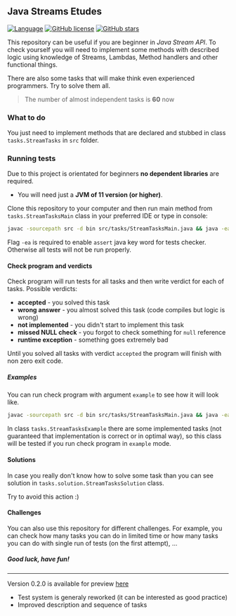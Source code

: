 ## Java Streams Etudes

[![Language](https://img.shields.io/badge/language-java-red.svg)](https://github.com/Shemplo/Java-Streams-Etudes/blob/master/)
[![GitHub license](https://img.shields.io/github/license/Shemplo/Java-Streams-Etudes.svg)](https://github.com/Shemplo/Java-Streams-Etudes/blob/master/LICENSE)
[![GitHub stars](https://img.shields.io/github/stars/Shemplo/Java-Streams-Etudes.svg)](https://github.com/Shemplo/Java-Streams-Etudes/stargazers)

This repository can be useful if you are beginner in _Java Stream API_. 
To check yourself you will need to implement some methods with described logic using knowledge of 
Streams, Lambdas, Method handlers and other functional things.

There are also some tasks that will make think even experienced programmers. Try to solve them all.

> The number of almost independent tasks is **60** now

### What to do

You just need to implement methods that are declared and stubbed in class `tasks.StreamTasks` in `src` folder.

### Running tests

Due to this project is orientated for beginners **no dependent libraries** are required.

* You will need just a **JVM of 11 version (or higher)**.

Clone this repository to your computer and then run main method from `tasks.StreamTasksMain` 
class in your preferred IDE or type in console:

```bash
javac -sourcepath src -d bin src/tasks/StreamTasksMain.java && java -ea -cp bin tasks.StreamTasksMain
```

Flag `-ea` is required to enable `assert` java key word for tests checker. Otherwise all tests will not be run properly.

#### Check program and verdicts

Check program will run tests for all tasks and then write verdict for each of tasks.
Possible verdicts:

* **accepted** - you solved this task
* **wrong answer** - you almost solved this task (code compiles but logic is wrong)
* **not implemented** - you didn't start to implement this task
* **missed NULL check** - you forgot to check something for `null` reference
* **runtime exception** - something goes extremely bad

Until you solved all tasks with verdict `accepted` the program will finish with non zero exit code.

##### Examples

You can run check program with argument `example` to see how it will look like.

```bash
javac -sourcepath src -d bin src/tasks/StreamTasksMain.java && java -ea -cp bin tasks.StreamTasksMain example
```


In class `tasks.StreamTasksExample` there are some implemented tasks 
(not guaranteed that implementation is correct or in optimal way),
so this class will be tested if you run check program in `example` mode. 

#### Solutions

In case you really don't know how to solve some task than you can see solution in `tasks.solution.StreamTasksSolution` class.

Try to avoid this action :)

#### Challenges

You can also use this repository for different challenges. 
For example, you can check how many tasks you can do in limited time 
or how many tasks you can do with single run of tests (on the first attempt), ...

##### Good luck, have fun!

<hr />

Version 0.2.0 is available for preview [here](https://github.com/Shemplo/Java-Streams-Etudes/tree/v0.2.0)

* Test system is generaly reworked (it can be interested as good practice)
* Improved description and sequence of tasks
